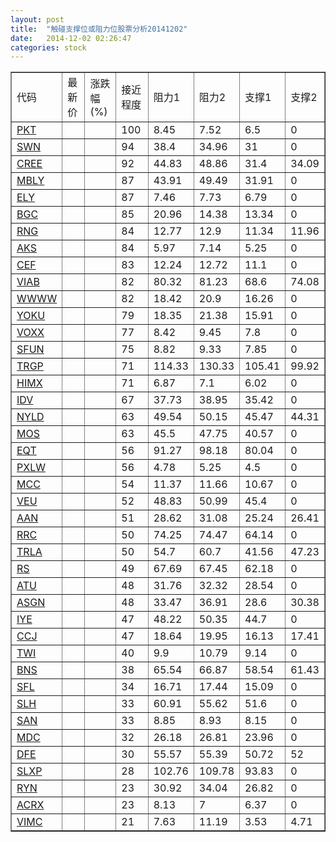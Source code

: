 ```yaml
---
layout: post
title:  "触碰支撑位或阻力位股票分析20141202"
date:   2014-12-02 02:26:47
categories: stock
---
```

<script type="text/javascript">
var stockList = []
stockList.push('gb_pkt');
stockList.push('gb_swn');
stockList.push('gb_cree');
stockList.push('gb_mbly');
stockList.push('gb_ely');
stockList.push('gb_bgc');
stockList.push('gb_rng');
stockList.push('gb_aks');
stockList.push('gb_cef');
stockList.push('gb_viab');
stockList.push('gb_wwww');
stockList.push('gb_yoku');
stockList.push('gb_voxx');
stockList.push('gb_sfun');
stockList.push('gb_trgp');
stockList.push('gb_himx');
stockList.push('gb_idv');
stockList.push('gb_nyld');
stockList.push('gb_mos');
stockList.push('gb_eqt');
stockList.push('gb_pxlw');
stockList.push('gb_mcc');
stockList.push('gb_veu');
stockList.push('gb_aan');
stockList.push('gb_rrc');
stockList.push('gb_trla');
stockList.push('gb_rs');
stockList.push('gb_atu');
stockList.push('gb_asgn');
stockList.push('gb_iye');
stockList.push('gb_ccj');
stockList.push('gb_twi');
stockList.push('gb_bns');
stockList.push('gb_sfl');
stockList.push('gb_slh');
stockList.push('gb_san');
stockList.push('gb_mdc');
stockList.push('gb_dfe');
stockList.push('gb_slxp');
stockList.push('gb_ryn');
stockList.push('gb_acrx');
stockList.push('gb_vimc');
</script>
<table border="1">
 <tr>
 <td>代码</td>
 <td>最新价</td>
 <td>涨跌幅(%)</td>
 <td>接近程度</td>
 <td>阻力1</td>
 <td>阻力2</td>
 <td>支撑1</td>
 <td>支撑2</td>
</tr>
  <tr id="pkt" class="green">
  <td><a href="http://stock.finance.sina.com.cn/usstock/quotes/PKT.html" target="_blank">PKT</a></td><td></td><td></td><td>100</td><td>8.45</td><td>7.52</td><td>6.5</td><td>0</td></tr>
  <tr id="swn" class="green">
  <td><a href="http://stock.finance.sina.com.cn/usstock/quotes/SWN.html" target="_blank">SWN</a></td><td></td><td></td><td>94</td><td>38.4</td><td>34.96</td><td>31</td><td>0</td></tr>
  <tr id="cree" class="green">
  <td><a href="http://stock.finance.sina.com.cn/usstock/quotes/CREE.html" target="_blank">CREE</a></td><td></td><td></td><td>92</td><td>44.83</td><td>48.86</td><td>31.4</td><td>34.09</td></tr>
  <tr id="mbly" class="red">
  <td><a href="http://stock.finance.sina.com.cn/usstock/quotes/MBLY.html" target="_blank">MBLY</a></td><td></td><td></td><td>87</td><td>43.91</td><td>49.49</td><td>31.91</td><td>0</td></tr>
  <tr id="ely" class="red">
  <td><a href="http://stock.finance.sina.com.cn/usstock/quotes/ELY.html" target="_blank">ELY</a></td><td></td><td></td><td>87</td><td>7.46</td><td>7.73</td><td>6.79</td><td>0</td></tr>
  <tr id="bgc" class="green">
  <td><a href="http://stock.finance.sina.com.cn/usstock/quotes/BGC.html" target="_blank">BGC</a></td><td></td><td></td><td>85</td><td>20.96</td><td>14.38</td><td>13.34</td><td>0</td></tr>
  <tr id="rng" class="green">
  <td><a href="http://stock.finance.sina.com.cn/usstock/quotes/RNG.html" target="_blank">RNG</a></td><td></td><td></td><td>84</td><td>12.77</td><td>12.9</td><td>11.34</td><td>11.96</td></tr>
  <tr id="aks" class="red">
  <td><a href="http://stock.finance.sina.com.cn/usstock/quotes/AKS.html" target="_blank">AKS</a></td><td></td><td></td><td>84</td><td>5.97</td><td>7.14</td><td>5.25</td><td>0</td></tr>
  <tr id="cef" class="green">
  <td><a href="http://stock.finance.sina.com.cn/usstock/quotes/CEF.html" target="_blank">CEF</a></td><td></td><td></td><td>83</td><td>12.24</td><td>12.72</td><td>11.1</td><td>0</td></tr>
  <tr id="viab" class="green">
  <td><a href="http://stock.finance.sina.com.cn/usstock/quotes/VIAB.html" target="_blank">VIAB</a></td><td></td><td></td><td>82</td><td>80.32</td><td>81.23</td><td>68.6</td><td>74.08</td></tr>
  <tr id="wwww" class="green">
  <td><a href="http://stock.finance.sina.com.cn/usstock/quotes/WWWW.html" target="_blank">WWWW</a></td><td></td><td></td><td>82</td><td>18.42</td><td>20.9</td><td>16.26</td><td>0</td></tr>
  <tr id="yoku" class="red">
  <td><a href="http://stock.finance.sina.com.cn/usstock/quotes/YOKU.html" target="_blank">YOKU</a></td><td></td><td></td><td>79</td><td>18.35</td><td>21.38</td><td>15.91</td><td>0</td></tr>
  <tr id="voxx" class="red">
  <td><a href="http://stock.finance.sina.com.cn/usstock/quotes/VOXX.html" target="_blank">VOXX</a></td><td></td><td></td><td>77</td><td>8.42</td><td>9.45</td><td>7.8</td><td>0</td></tr>
  <tr id="sfun" class="green">
  <td><a href="http://stock.finance.sina.com.cn/usstock/quotes/SFUN.html" target="_blank">SFUN</a></td><td></td><td></td><td>75</td><td>8.82</td><td>9.33</td><td>7.85</td><td>0</td></tr>
  <tr id="trgp" class="red">
  <td><a href="http://stock.finance.sina.com.cn/usstock/quotes/TRGP.html" target="_blank">TRGP</a></td><td></td><td></td><td>71</td><td>114.33</td><td>130.33</td><td>105.41</td><td>99.92</td></tr>
  <tr id="himx" class="red">
  <td><a href="http://stock.finance.sina.com.cn/usstock/quotes/HIMX.html" target="_blank">HIMX</a></td><td></td><td></td><td>71</td><td>6.87</td><td>7.1</td><td>6.02</td><td>0</td></tr>
  <tr id="idv" class="green">
  <td><a href="http://stock.finance.sina.com.cn/usstock/quotes/IDV.html" target="_blank">IDV</a></td><td></td><td></td><td>67</td><td>37.73</td><td>38.95</td><td>35.42</td><td>0</td></tr>
  <tr id="nyld" class="green">
  <td><a href="http://stock.finance.sina.com.cn/usstock/quotes/NYLD.html" target="_blank">NYLD</a></td><td></td><td></td><td>63</td><td>49.54</td><td>50.15</td><td>45.47</td><td>44.31</td></tr>
  <tr id="mos" class="red">
  <td><a href="http://stock.finance.sina.com.cn/usstock/quotes/MOS.html" target="_blank">MOS</a></td><td></td><td></td><td>63</td><td>45.5</td><td>47.75</td><td>40.57</td><td>0</td></tr>
  <tr id="eqt" class="green">
  <td><a href="http://stock.finance.sina.com.cn/usstock/quotes/EQT.html" target="_blank">EQT</a></td><td></td><td></td><td>56</td><td>91.27</td><td>98.18</td><td>80.04</td><td>0</td></tr>
  <tr id="pxlw" class="green">
  <td><a href="http://stock.finance.sina.com.cn/usstock/quotes/PXLW.html" target="_blank">PXLW</a></td><td></td><td></td><td>56</td><td>4.78</td><td>5.25</td><td>4.5</td><td>0</td></tr>
  <tr id="mcc" class="green">
  <td><a href="http://stock.finance.sina.com.cn/usstock/quotes/MCC.html" target="_blank">MCC</a></td><td></td><td></td><td>54</td><td>11.37</td><td>11.66</td><td>10.67</td><td>0</td></tr>
  <tr id="veu" class="green">
  <td><a href="http://stock.finance.sina.com.cn/usstock/quotes/VEU.html" target="_blank">VEU</a></td><td></td><td></td><td>52</td><td>48.83</td><td>50.99</td><td>45.4</td><td>0</td></tr>
  <tr id="aan" class="red">
  <td><a href="http://stock.finance.sina.com.cn/usstock/quotes/AAN.html" target="_blank">AAN</a></td><td></td><td></td><td>51</td><td>28.62</td><td>31.08</td><td>25.24</td><td>26.41</td></tr>
  <tr id="rrc" class="green">
  <td><a href="http://stock.finance.sina.com.cn/usstock/quotes/RRC.html" target="_blank">RRC</a></td><td></td><td></td><td>50</td><td>74.25</td><td>74.47</td><td>64.14</td><td>0</td></tr>
  <tr id="trla" class="green">
  <td><a href="http://stock.finance.sina.com.cn/usstock/quotes/TRLA.html" target="_blank">TRLA</a></td><td></td><td></td><td>50</td><td>54.7</td><td>60.7</td><td>41.56</td><td>47.23</td></tr>
  <tr id="rs" class="green">
  <td><a href="http://stock.finance.sina.com.cn/usstock/quotes/RS.html" target="_blank">RS</a></td><td></td><td></td><td>49</td><td>67.69</td><td>67.45</td><td>62.18</td><td>0</td></tr>
  <tr id="atu" class="green">
  <td><a href="http://stock.finance.sina.com.cn/usstock/quotes/ATU.html" target="_blank">ATU</a></td><td></td><td></td><td>48</td><td>31.76</td><td>32.32</td><td>28.54</td><td>0</td></tr>
  <tr id="asgn" class="green">
  <td><a href="http://stock.finance.sina.com.cn/usstock/quotes/ASGN.html" target="_blank">ASGN</a></td><td></td><td></td><td>48</td><td>33.47</td><td>36.91</td><td>28.6</td><td>30.38</td></tr>
  <tr id="iye" class="green">
  <td><a href="http://stock.finance.sina.com.cn/usstock/quotes/IYE.html" target="_blank">IYE</a></td><td></td><td></td><td>47</td><td>48.22</td><td>50.35</td><td>44.7</td><td>0</td></tr>
  <tr id="ccj" class="red">
  <td><a href="http://stock.finance.sina.com.cn/usstock/quotes/CCJ.html" target="_blank">CCJ</a></td><td></td><td></td><td>47</td><td>18.64</td><td>19.95</td><td>16.13</td><td>17.41</td></tr>
  <tr id="twi" class="red">
  <td><a href="http://stock.finance.sina.com.cn/usstock/quotes/TWI.html" target="_blank">TWI</a></td><td></td><td></td><td>40</td><td>9.9</td><td>10.79</td><td>9.14</td><td>0</td></tr>
  <tr id="bns" class="green">
  <td><a href="http://stock.finance.sina.com.cn/usstock/quotes/BNS.html" target="_blank">BNS</a></td><td></td><td></td><td>38</td><td>65.54</td><td>66.87</td><td>58.54</td><td>61.43</td></tr>
  <tr id="sfl" class="red">
  <td><a href="http://stock.finance.sina.com.cn/usstock/quotes/SFL.html" target="_blank">SFL</a></td><td></td><td></td><td>34</td><td>16.71</td><td>17.44</td><td>15.09</td><td>0</td></tr>
  <tr id="slh" class="green">
  <td><a href="http://stock.finance.sina.com.cn/usstock/quotes/SLH.html" target="_blank">SLH</a></td><td></td><td></td><td>33</td><td>60.91</td><td>55.62</td><td>51.6</td><td>0</td></tr>
  <tr id="san" class="green">
  <td><a href="http://stock.finance.sina.com.cn/usstock/quotes/SAN.html" target="_blank">SAN</a></td><td></td><td></td><td>33</td><td>8.85</td><td>8.93</td><td>8.15</td><td>0</td></tr>
  <tr id="mdc" class="red">
  <td><a href="http://stock.finance.sina.com.cn/usstock/quotes/MDC.html" target="_blank">MDC</a></td><td></td><td></td><td>32</td><td>26.18</td><td>26.81</td><td>23.96</td><td>0</td></tr>
  <tr id="dfe" class="green">
  <td><a href="http://stock.finance.sina.com.cn/usstock/quotes/DFE.html" target="_blank">DFE</a></td><td></td><td></td><td>30</td><td>55.57</td><td>55.39</td><td>50.72</td><td>52</td></tr>
  <tr id="slxp" class="red">
  <td><a href="http://stock.finance.sina.com.cn/usstock/quotes/SLXP.html" target="_blank">SLXP</a></td><td></td><td></td><td>28</td><td>102.76</td><td>109.78</td><td>93.83</td><td>0</td></tr>
  <tr id="ryn" class="green">
  <td><a href="http://stock.finance.sina.com.cn/usstock/quotes/RYN.html" target="_blank">RYN</a></td><td></td><td></td><td>23</td><td>30.92</td><td>34.04</td><td>26.82</td><td>0</td></tr>
  <tr id="acrx" class="green">
  <td><a href="http://stock.finance.sina.com.cn/usstock/quotes/ACRX.html" target="_blank">ACRX</a></td><td></td><td></td><td>23</td><td>8.13</td><td>7</td><td>6.37</td><td>0</td></tr>
  <tr id="vimc" class="red">
  <td><a href="http://stock.finance.sina.com.cn/usstock/quotes/VIMC.html" target="_blank">VIMC</a></td><td></td><td></td><td>21</td><td>7.63</td><td>11.19</td><td>3.53</td><td>4.71</td></tr>
</table>
